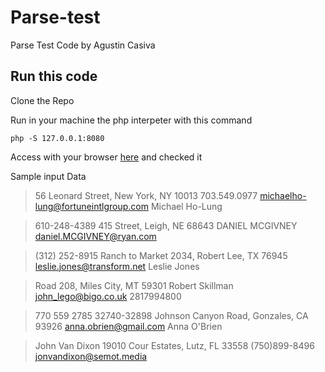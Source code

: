# Parse-test

Parse Test Code by Agustin Casiva

## Run this code

Clone the Repo

Run in your machine the php interpeter with this command

```
php -S 127.0.0.1:8080
```

Access with your browser [here](http://127.0.0.1:8080) and checked it

Sample input Data

>  56 Leonard Street, New York, NY 10013 703.549.0977 michaelho-lung@fortuneintlgroup.com Michael Ho-Lung

>  610-248-4389 415 Street, Leigh, NE 68643 DANIEL MCGIVNEY daniel.MCGIVNEY@ryan.com

>  (312) 252-8915 Ranch to Market 2034, Robert Lee, TX 76945 leslie.jones@transform.net Leslie Jones
  
>  Road 208, Miles City, MT 59301 Robert Skillman john_lego@bigo.co.uk 2817994800

>  770 559 2785 32740-32898 Johnson Canyon Road, Gonzales, CA 93926 anna.obrien@gmail.com Anna O'Brien

>  John Van Dixon 19010 Cour Estates, Lutz, FL 33558 (750)899-8496 jonvandixon@semot.media